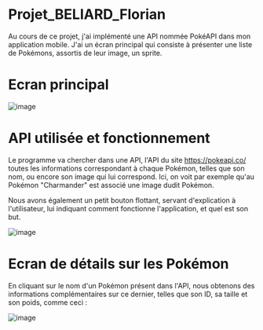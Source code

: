# Projet_BELIARD_Florian

Au cours de ce projet, j'ai implémenté une API nommée PokéAPI dans mon application mobile. J'ai un écran principal qui consiste à présenter une liste de Pokémons, assortis de leur image, un sprite.

# Ecran principal

![image](https://user-images.githubusercontent.com/84351903/120113925-0aba8200-c17d-11eb-9114-e3094cc32c0e.png)

# API utilisée et fonctionnement

Le programme va chercher dans une API, l'API du site https://pokeapi.co/ toutes les informations correspondant à chaque Pokémon, telles que son nom, ou encore son image qui lui correspond. Ici, on voit par exemple qu'au Pokémon "Charmander" est associé une image dudit Pokémon.

Nous avons également un petit bouton flottant, servant d'explication à l'utilisateur, lui indiquant comment fonctionne l'application, et quel est son but.

![image](https://user-images.githubusercontent.com/84351903/120114626-591d5000-c180-11eb-9d15-fc908ab4e70e.png)

# Ecran de détails sur les Pokémon

En cliquant sur le nom d'un Pokémon présent dans l'API, nous obtenons des informations complémentaires sur ce dernier, telles que son ID, sa taille et son poids, comme ceci :

![image](https://user-images.githubusercontent.com/84351903/120114686-a13c7280-c180-11eb-8e9d-600f78aae725.png)


